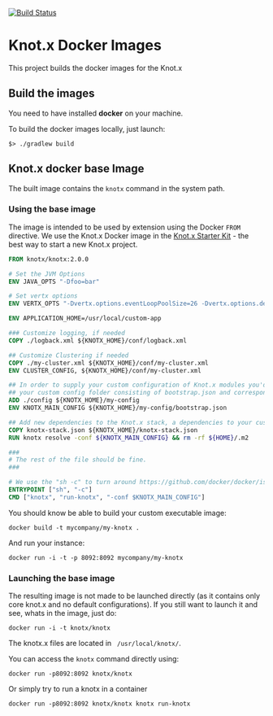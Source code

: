 [![Build Status](https://dev.azure.com/knotx/Knotx/_apis/build/status/Knotx.knotx-docker?branchName=master)](https://dev.azure.com/knotx/Knotx/_build/latest?definitionId=13&branchName=master)

# Knot.x Docker Images

This project builds the docker images for the Knot.x

## Build the images

You need to have installed **docker** on your machine.

To build the docker images locally, just launch:

`$> ./gradlew build`

## Knot.x docker base Image

The built image contains the `knotx` command in the system path.

### Using the base image

The image is intended to be used by extension using the Docker `FROM` directive.
We use the Knot.x Docker image in the [Knot.x Starter Kit](https://github.com/Knotx/knotx-starter-kit) - the best way to start a new Knot.x project.


```Dockerfile
FROM knotx/knotx:2.0.0

# Set the JVM Options
ENV JAVA_OPTS "-Dfoo=bar"

# Set vertx options
ENV VERTX_OPTS "-Dvertx.options.eventLoopPoolSize=26 -Dvertx.options.deployment.worker=true"

ENV APPLICATION_HOME=/usr/local/custom-app

### Customize logging, if needed
COPY ./logback.xml ${KNOTX_HOME}/conf/logback.xml                 

## Customize Clustering if needed
COPY ./my-cluster.xml ${KNOTX_HOME}/conf/my-cluster.xml
ENV CLUSTER_CONFIG, ${KNOTX_HOME}/conf/my-cluster.xml

## In order to supply your custom configuration of Knot.x modules you'd need to supply
## your custom config folder consisting of bootstrap.json and corresponding .conf files
ADD ./config ${KNOTX_HOME}/my-config
ENV KNOTX_MAIN_CONFIG ${KNOTX_HOME}/my-config/bootstrap.json

## Add new dependencies to the Knot.x stack, a dependencies to your custom code
COPY knotx-stack.json ${KNOTX_HOME}/knotx-stack.json
RUN knotx resolve -conf ${KNOTX_MAIN_CONFIG} && rm -rf ${HOME}/.m2

###
# The rest of the file should be fine.
###

# We use the "sh -c" to turn around https://github.com/docker/docker/issues/5509 - variable not expanded
ENTRYPOINT ["sh", "-c"]
CMD ["knotx", "run-knotx", "-conf $KNOTX_MAIN_CONFIG"]
```

You should know be able to build your custom executable image:

`docker build -t mycompany/my-knotx .`

And run your instance:

```
docker run -i -t -p 8092:8092 mycompany/my-knotx
```

### Launching the base image

The resulting image is not made to be launched directly (as it contains only core knot.x and no default configurations). If you
still want to launch it and see, whats in the image, just do:

`docker run -i -t knotx/knotx`

The knotx.x files are located in ` /usr/local/knotx/`.

You can access the `knotx` command directly using:

`docker run -p8092:8092 knotx/knotx`

Or simply try to run a knotx in a container

`docker run -p8092:8092 knotx/knotx knotx run-knotx`
